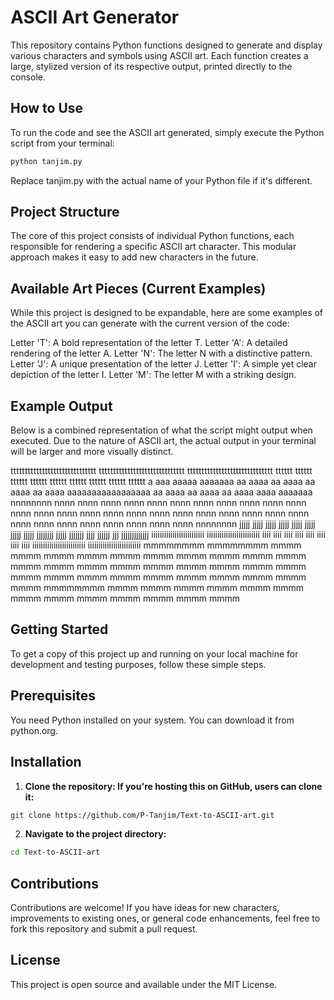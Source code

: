 # ASCII Art Generator

This repository contains Python functions designed to generate and display various characters and symbols using ASCII art. Each function creates a large, stylized version of its respective output, printed directly to the console.

## How to Use

To run the code and see the ASCII art generated, simply execute the Python script from your terminal:

```bash
python tanjim.py
```

Replace tanjim.py with the actual name of your Python file if it's different.

## Project Structure 
The core of this project consists of individual Python functions, each responsible for rendering a specific ASCII art character. This modular approach makes it easy to add new characters in the future.

## Available Art Pieces (Current Examples)
While this project is designed to be expandable, here are some examples of the ASCII art you can generate with the current version of the code:

Letter 'T': A bold representation of the letter T.
Letter 'A': A detailed rendering of the letter A.
Letter 'N': The letter N with a distinctive pattern.
Letter 'J': A unique presentation of the letter J.
Letter 'I': A simple yet clear depiction of the letter I.
Letter 'M': The letter M with a striking design.

## Example Output
Below is a combined representation of what the script might output when executed. Due to the nature of ASCII art, the actual output in your terminal will be larger and more visually distinct.

tttttttttttttttttttttttttttttt
tttttttttttttttttttttttttttttt
tttttttttttttttttttttttttttttt
            tttttt
            tttttt
            tttttt
            tttttt
            tttttt
            tttttt
            tttttt
            tttttt
            tttttt
              a
             aaa
            aaaaa
           aaaaaaa
         aa   aaaa
        aa     aaaa
       aa       aaaa
      aa         aaaa
    aaaaaaaaaaaaaaaaa
   aa             aaaa
  aa               aaaa
 aa                 aaaa
 aaaa              aaaaaaa
nnnnnnnn           nnnn
nnnn nnnn          nnnn
nnnn  nnnn         nnnn
nnnn   nnnn        nnnn
nnnn    nnnn       nnnn
nnnn     nnnn      nnnn
nnnn      nnnn     nnnn
nnnn       nnnn    nnnn
nnnn        nnnn   nnnn
nnnn         nnnn  nnnn
nnnn          nnnn nnnn
nnnn           nnnnnnnn
                jjjjj
                jjjjj
                jjjjj
                jjjjj
                jjjjj
                jjjjj
                jjjjj
                jjjjj
jjjjjjjj        jjjjj
 jjjjjjj        jjjj
  jjjjjj        jjj
    jjjjjjjjjjjjj
iiiiiiiiiiiiiiiiiiiiiiiii
iiiiiiiiiiiiiiiiiiiiiiiii
            iiii
            iiii
            iiii
            iiii
            iiii
            iiii
            iiii
            iiii
iiiiiiiiiiiiiiiiiiiiiiiii
iiiiiiiiiiiiiiiiiiiiiiiii
mmmmmmmm               mmmmmmmm
mmmm mmmm             mmmm mmmm
mmmm  mmmm           mmmm  mmmm
mmmm   mmmm         mmmm   mmmm
mmmm    mmmm       mmmm    mmmm
mmmm     mmmm     mmmm     mmmm
mmmm      mmmm   mmmm      mmmm
mmmm       mmmm mmmm       mmmm
mmmm        mmmmmmmm        mmmm
mmmm         mmmm           mmmm
mmmm          mmmm         mmmm
mmmm           mmmm       mmmm
mmmm            mmmm     mmmm

## Getting Started
To get a copy of this project up and running on your local machine for development and testing purposes, follow these simple steps.

## Prerequisites
You need Python installed on your system. You can download it from python.org.

## Installation
1. **Clone the repository: If you're hosting this on GitHub, users can clone it:**

```Bash
git clone https://github.com/P-Tanjim/Text-to-ASCII-art.git
```

2. **Navigate to the project directory:**

```Bash
cd Text-to-ASCII-art
```
## Contributions
Contributions are welcome! If you have ideas for new characters, improvements to existing ones, or general code enhancements, feel free to fork this repository and submit a pull request.

## License
This project is open source and available under the MIT License.
